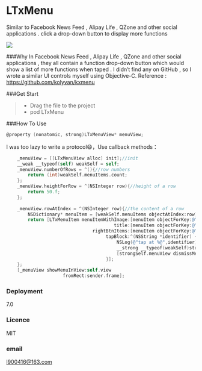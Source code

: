 # LTxMenu
Similar to Facebook News Feed , Alipay Life ,   QZone and other social applications . click a drop-down button  to display more functions

![](https://github.com/l900416/LTxMenu/blob/master/screenshots/1.gif)<br>

###Why
In Facebook News Feed , Alipay Life ,   QZone and other social applications , they all contain a function drop-down button which would show a list of more functions when taped . 
I didn’t find any on GitHub , so I wrote  a similar UI controls myself using Objective-C. Reference : https://github.com/kolyvan/kxmenu


###Get Start
> * Drag the file to the project
> * pod LTxMenu


###How To Use
```Objective-C
@property (nonatomic, strong)LTxMenuView* menuView;
```
I was too lazy to write a protocol😄，Use callback methods：
```Objective-C
    _menuView = [[LTxMenuView alloc] init];//init
    __weak __typeof(self) weakSelf = self;
    _menuView.numberOfRows = ^(){//row numbers
        return (int)weakSelf.menuItems.count;
    };
    _menuView.heightForRow = ^(NSInteger row){//height of a row
        return 50.f;
    };
    
    _menuView.rowAtIndex = ^(NSInteger row){//the content of a row
        NSDictionary* menuItem = [weakSelf.menuItems objectAtIndex:row];
        return [LTxMenuItem menuItemWithImage:[menuItem objectForKey:@"image"]
                                        title:[menuItem objectForKey:@"title"]
                                rightBtnItems:[menuItem objectForKey:@"more"]//An array contains subClass of UIView
                                     tapBlock:^(NSString *identifier) {
                                         NSLog(@"tap at %@",identifier);
                                         __strong __typeof(weakSelf)strongSelf = weakSelf;
                                         [strongSelf.menuView dismissMenu];
                                     }];
    };
    [_menuView showMenuInView:self.view
                     fromRect:sender.frame];
```

### Deployment
7.0

### Licence
MIT

### email
l900416@163.com
